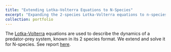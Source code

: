 ```yaml
---
title: "Extending Lotka-Volterra Equations to N-Species"
excerpt: "Expanding the 2-species Lotka-Volterra equations to n-species for simulating prey-predator population dynamics. This project, part of the AM205 course at Harvard, solved the extended equations.  <br/><img width='660' height='415' src='/images/LV.png'>"
collection: portfolio
---
```


The [Lotka-Volterra](https://en.wikipedia.org/wiki/Lotka–Volterra_equations) equations are used to describe the dynamics of a predator-prey system, known in its 2 species format. We extend and solve it for N-species. See report [here](http://elieattias1.github.io/files/AM205_report.pdf).